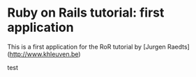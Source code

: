 # Ruby on Rails tutorial: first application

This is a first application for
the RoR tutorial
by [Jurgen Raedts] (http://www.khleuven.be)

test